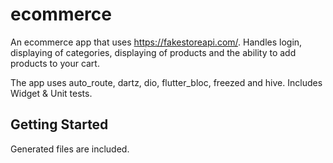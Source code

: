 # ecommerce

An ecommerce app that uses https://fakestoreapi.com/. Handles login, displaying of categories, displaying of products and the ability to add products to your cart.

The app uses auto_route, dartz, dio, flutter_bloc, freezed and hive. Includes Widget & Unit tests.

## Getting Started

Generated files are included.
